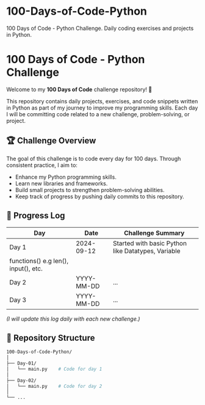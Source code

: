 # 100-Days-of-Code-Python
100 Days of Code - Python Challenge. Daily coding exercises and projects in Python.
# 100 Days of Code - Python Challenge

Welcome to my **100 Days of Code** challenge repository! 🚀

This repository contains daily projects, exercises, and code snippets written in Python as part of my journey to improve my programming skills. Each day I will be committing code related to a new challenge, problem-solving, or project.

## 🏆 Challenge Overview

The goal of this challenge is to code every day for 100 days. Through consistent practice, I aim to:
- Enhance my Python programming skills.
- Learn new libraries and frameworks.
- Build small projects to strengthen problem-solving abilities.
- Keep track of progress by pushing daily commits to this repository.

## 📅 Progress Log

| Day  | Date       | Challenge Summary                                       |
|------|------------|---------------------------------------------------------|
| Day 1| 2024-09-12 | Started with basic Python like Datatypes, Variable
functions() e.g len(), input(), etc.                                           |
| Day 2| YYYY-MM-DD | ...                                                      |
| Day 3| YYYY-MM-DD | ...                                                      |

*(I will update this log daily with each new challenge.)*

## 📂 Repository Structure

```bash
100-Days-of-Code-Python/
│
├── Day-01/
│   └── main.py    # Code for day 1
│
├── Day-02/
│   └── main.py    # Code for day 2
│
└── ...
